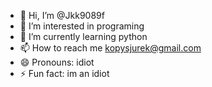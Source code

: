- 👋 Hi, I’m @Jkk9089f
- 👀 I’m interested in programing
- 🌱 I’m currently learning python
- 📫 How to reach me kopysjurek@gmail.com
- 😄 Pronouns: idiot
- ⚡ Fun fact: im an idiot
